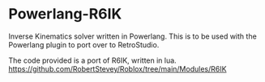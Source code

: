 # Powerlang-R6IK
Inverse Kinematics solver written in Powerlang. This is to be used with the Powerlang plugin to port over to RetroStudio.

The code provided is a port of R6IK, written in lua.
https://github.com/RobertStevey/Roblox/tree/main/Modules/R6IK
